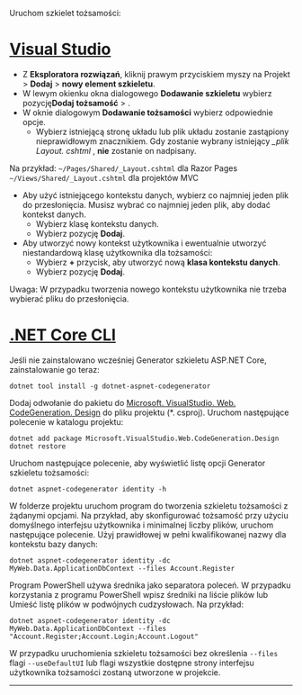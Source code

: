 Uruchom szkielet tożsamości:

# <a name="visual-studiotabvisual-studio"></a>[Visual Studio](#tab/visual-studio)

* Z **Eksploratora rozwiązań**, kliknij prawym przyciskiem myszy na Projekt > **Dodaj** > **nowy element szkieletu**.
* W lewym okienku okna dialogowego **Dodawanie szkieletu** wybierz pozycję**Dodaj** **tożsamość** > .
* W oknie dialogowym **Dodawanie tożsamości** wybierz odpowiednie opcje.
  * Wybierz istniejącą stronę układu lub plik układu zostanie zastąpiony nieprawidłowym znacznikiem. Gdy zostanie wybrany istniejący  *\_plik Layout. cshtml* , **nie** zostanie on nadpisany.

 Na przykład: `~/Pages/Shared/_Layout.cshtml` dla Razor Pages `~/Views/Shared/_Layout.cshtml` dla projektów MVC
* Aby użyć istniejącego kontekstu danych, wybierz co najmniej jeden plik do przesłonięcia. Musisz wybrać co najmniej jeden plik, aby dodać kontekst danych.
  * Wybierz klasę kontekstu danych.
  * Wybierz pozycję **Dodaj**.
* Aby utworzyć nowy kontekst użytkownika i ewentualnie utworzyć niestandardową klasę użytkownika dla tożsamości:
  * Wybierz **+** przycisk, aby utworzyć nową **klasa kontekstu danych**.
  * Wybierz pozycję **Dodaj**.

Uwaga: W przypadku tworzenia nowego kontekstu użytkownika nie trzeba wybierać pliku do przesłonięcia.

# <a name="net-core-clitabnetcore-cli"></a>[.NET Core CLI](#tab/netcore-cli)

Jeśli nie zainstalowano wcześniej Generator szkieletu ASP.NET Core, zainstalowanie go teraz:

```dotnetcli
dotnet tool install -g dotnet-aspnet-codegenerator
```

Dodaj odwołanie do pakietu do [Microsoft. VisualStudio. Web. CodeGeneration. Design](https://www.nuget.org/packages/Microsoft.VisualStudio.Web.CodeGeneration.Design/) do pliku projektu (\*. csproj). Uruchom następujące polecenie w katalogu projektu:

```dotnetcli
dotnet add package Microsoft.VisualStudio.Web.CodeGeneration.Design
dotnet restore
```

Uruchom następujące polecenie, aby wyświetlić listę opcji Generator szkieletu tożsamości:

```dotnetcli
dotnet aspnet-codegenerator identity -h
```

W folderze projektu uruchom program do tworzenia szkieletu tożsamości z żądanymi opcjami. Na przykład, aby skonfigurować tożsamość przy użyciu domyślnego interfejsu użytkownika i minimalnej liczby plików, uruchom następujące polecenie. Użyj prawidłowej w pełni kwalifikowanej nazwy dla kontekstu bazy danych:

```dotnetcli
dotnet aspnet-codegenerator identity -dc MyWeb.Data.ApplicationDbContext --files Account.Register
```

Program PowerShell używa średnika jako separatora poleceń. W przypadku korzystania z programu PowerShell wpisz średniki na liście plików lub Umieść listę plików w podwójnych cudzysłowach. Na przykład:

```dotnetcli
dotnet aspnet-codegenerator identity -dc MyWeb.Data.ApplicationDbContext --files "Account.Register;Account.Login;Account.Logout"
```

W przypadku uruchomienia szkieletu tożsamości bez określenia `--files` flagi `--useDefaultUI` lub flagi wszystkie dostępne strony interfejsu użytkownika tożsamości zostaną utworzone w projekcie.

---
